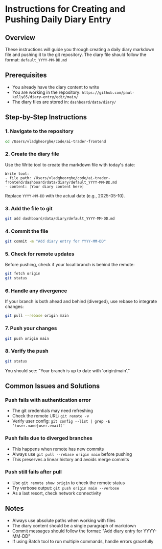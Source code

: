 # Instructions for Creating and Pushing Daily Diary Entry

## Overview
These instructions will guide you through creating a daily diary markdown file and pushing it to the git repository. The diary file should follow the format: `default_YYYY-MM-DD.md`

## Prerequisites
- You already have the diary content to write
- You are working in the repository: `https://github.com/paul-kelly85/diary-entry/edit/main/`
- The diary files are stored in: `dashboard/data/diary/`

## Step-by-Step Instructions

### 1. Navigate to the repository
```bash
cd /Users/vladgheorghe/code/ai-trader-frontend
```

### 2. Create the diary file
Use the Write tool to create the markdown file with today's date:
```
Write tool:
- file_path: /Users/vladgheorghe/code/ai-trader-frontend/dashboard/data/diary/default_YYYY-MM-DD.md
- content: [Your diary content here]
```
Replace `YYYY-MM-DD` with the actual date (e.g., 2025-05-10).

### 3. Add the file to git
```bash
git add dashboard/data/diary/default_YYYY-MM-DD.md
```

### 4. Commit the file
```bash
git commit -m "Add diary entry for YYYY-MM-DD"
```

### 5. Check for remote updates
Before pushing, check if your local branch is behind the remote:
```bash
git fetch origin
git status
```

### 6. Handle any divergence
If your branch is both ahead and behind (diverged), use rebase to integrate changes:
```bash
git pull --rebase origin main
```

### 7. Push your changes
```bash
git push origin main
```

### 8. Verify the push
```bash
git status
```
You should see: "Your branch is up to date with 'origin/main'."

## Common Issues and Solutions

### Push fails with authentication error
- The git credentials may need refreshing
- Check the remote URL: `git remote -v`
- Verify user config: `git config --list | grep -E '(user.name|user.email)'`

### Push fails due to diverged branches
- This happens when remote has new commits
- Always use `git pull --rebase origin main` before pushing
- This preserves a linear history and avoids merge commits

### Push still fails after pull
- Use `git remote show origin` to check the remote status
- Try verbose output: `git push origin main --verbose`
- As a last resort, check network connectivity

## Notes
- Always use absolute paths when working with files
- The diary content should be a single paragraph of markdown
- Commit messages should follow the format: "Add diary entry for YYYY-MM-DD"
- If using Batch tool to run multiple commands, handle errors gracefully
